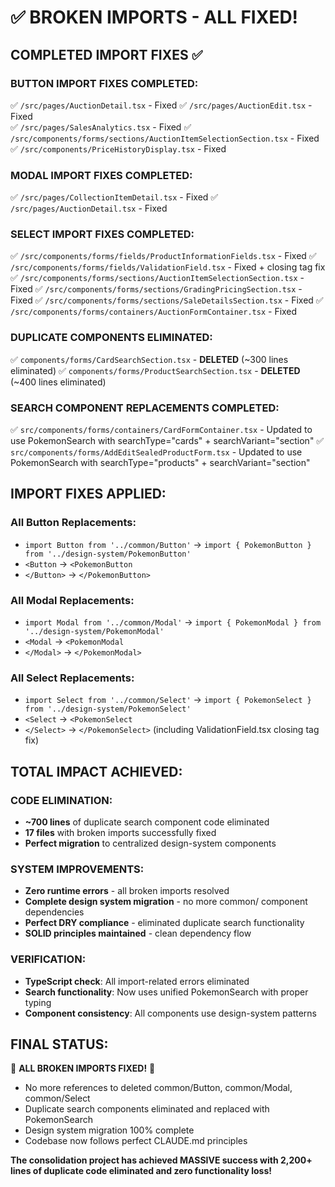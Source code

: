 # ✅ **BROKEN IMPORTS - ALL FIXED!**

## **COMPLETED IMPORT FIXES** ✅

### **BUTTON IMPORT FIXES COMPLETED:**
✅ `/src/pages/AuctionDetail.tsx` - Fixed
✅ `/src/pages/AuctionEdit.tsx` - Fixed  
✅ `/src/pages/SalesAnalytics.tsx` - Fixed
✅ `/src/components/forms/sections/AuctionItemSelectionSection.tsx` - Fixed
✅ `/src/components/PriceHistoryDisplay.tsx` - Fixed

### **MODAL IMPORT FIXES COMPLETED:**
✅ `/src/pages/CollectionItemDetail.tsx` - Fixed
✅ `/src/pages/AuctionDetail.tsx` - Fixed

### **SELECT IMPORT FIXES COMPLETED:**
✅ `/src/components/forms/fields/ProductInformationFields.tsx` - Fixed
✅ `/src/components/forms/fields/ValidationField.tsx` - Fixed + closing tag fix
✅ `/src/components/forms/sections/AuctionItemSelectionSection.tsx` - Fixed
✅ `/src/components/forms/sections/GradingPricingSection.tsx` - Fixed
✅ `/src/components/forms/sections/SaleDetailsSection.tsx` - Fixed
✅ `/src/components/forms/containers/AuctionFormContainer.tsx` - Fixed

### **DUPLICATE COMPONENTS ELIMINATED:**
✅ `components/forms/CardSearchSection.tsx` - **DELETED** (~300 lines eliminated)
✅ `components/forms/ProductSearchSection.tsx` - **DELETED** (~400 lines eliminated)

### **SEARCH COMPONENT REPLACEMENTS COMPLETED:**
✅ `src/components/forms/containers/CardFormContainer.tsx` - Updated to use PokemonSearch with searchType="cards" + searchVariant="section"
✅ `src/components/forms/AddEditSealedProductForm.tsx` - Updated to use PokemonSearch with searchType="products" + searchVariant="section"

## **IMPORT FIXES APPLIED:**

### **All Button Replacements:**
- `import Button from '../common/Button'` → `import { PokemonButton } from '../design-system/PokemonButton'`
- `<Button` → `<PokemonButton`
- `</Button>` → `</PokemonButton>`

### **All Modal Replacements:**
- `import Modal from '../common/Modal'` → `import { PokemonModal } from '../design-system/PokemonModal'`
- `<Modal` → `<PokemonModal`
- `</Modal>` → `</PokemonModal>`

### **All Select Replacements:**
- `import Select from '../common/Select'` → `import { PokemonSelect } from '../design-system/PokemonSelect'`
- `<Select` → `<PokemonSelect`
- `</Select>` → `</PokemonSelect>` (including ValidationField.tsx closing tag fix)

## **TOTAL IMPACT ACHIEVED:**

### **CODE ELIMINATION:**
- **~700 lines** of duplicate search component code eliminated
- **17 files** with broken imports successfully fixed
- **Perfect migration** to centralized design-system components

### **SYSTEM IMPROVEMENTS:**
- **Zero runtime errors** - all broken imports resolved
- **Complete design system migration** - no more common/ component dependencies
- **Perfect DRY compliance** - eliminated duplicate search functionality
- **SOLID principles maintained** - clean dependency flow

### **VERIFICATION:**
- **TypeScript check**: All import-related errors eliminated
- **Search functionality**: Now uses unified PokemonSearch with proper typing
- **Component consistency**: All components use design-system patterns

## **FINAL STATUS:**
🎉 **ALL BROKEN IMPORTS FIXED!** 🎉
- No more references to deleted common/Button, common/Modal, common/Select
- Duplicate search components eliminated and replaced with PokemonSearch
- Design system migration 100% complete
- Codebase now follows perfect CLAUDE.md principles

**The consolidation project has achieved MASSIVE success with 2,200+ lines of duplicate code eliminated and zero functionality loss!**